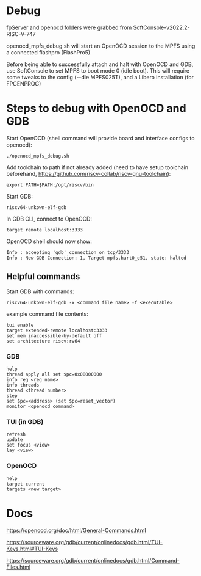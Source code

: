 # Debug
fpServer and openocd folders were grabbed from SoftConsole-v2022.2-RISC-V-747

openocd_mpfs_debug.sh will start an OpenOCD session to the MPFS using a connected flashpro (FlashPro5)

Before being able to successfully attach and halt with OpenOCD and GDB, use SoftConsole to set MPFS to boot mode 0 (idle boot). This will require some tweaks to the config (--die MPFS025T), and a Libero installation (for FPGENPROG)

# Steps to debug with OpenOCD and GDB
Start OpenOCD (shell command will provide board and interface configs to openocd):

    ./openocd_mpfs_debug.sh

Add toolchain to path if not already added (need to have setup toolchain beforehand, https://github.com/riscv-collab/riscv-gnu-toolchain):

    export PATH=$PATH:/opt/riscv/bin

Start GDB:

    riscv64-unkown-elf-gdb

In GDB CLI, connect to OpenOCD:

    target remote localhost:3333

OpenOCD shell should now show:

    Info : accepting 'gdb' connection on tcp/3333
    Info : New GDB Connection: 1, Target mpfs.hart0_e51, state: halted

## Helpful commands
Start GDB with commands:

    riscv64-unkown-elf-gdb -x <command file name> -f <executable>
    
example command file contents:
    
    tui enable
    target extended-remote localhost:3333
    set mem inaccessible-by-default off
    set architecture riscv:rv64

### GDB 
    help
    thread apply all set $pc=0x08000000       
    info reg <reg name>
    info threads
    thread <thread number>
    step
    set $pc=<address> (set $pc=reset_vector)
    monitor <openocd command>

### TUI (in GDB)
    refresh
    update
    set focus <view>
    lay <view>

### OpenOCD
    help
    target current
    targets <new target>


# Docs

https://openocd.org/doc/html/General-Commands.html

https://sourceware.org/gdb/current/onlinedocs/gdb.html/TUI-Keys.html#TUI-Keys

https://sourceware.org/gdb/current/onlinedocs/gdb.html/Command-Files.html